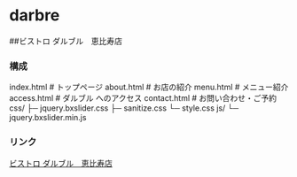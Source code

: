 # darbre
##ビストロ ダルブル　恵比寿店

### 構成

index.html       # トップページ
about.html       # お店の紹介
menu.html        # メニュー紹介
access.html      # ダルブル へのアクセス
contact.html     # お問い合わせ・ご予約
css/
├─ jquery.bxslider.css
├─ sanitize.css
└─ style.css
js/
└─ jquery.bxslider.min.js

### リンク
[ビストロ ダルブル　恵比寿店](http://zd2b11.sim.zdrv.com/darbre/)
